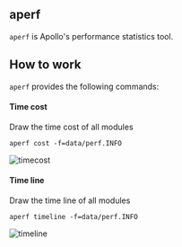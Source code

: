 ## aperf
`aperf` is Apollo's performance statistics tool.

## How to work
`aperf` provides the following commands:

#### Time cost
Draw the time cost of all modules
```shell
aperf cost -f=data/perf.INFO
```
![timecost](docs/imgs/timecost.png)

#### Time line
Draw the time line of all modules
```shell
aperf timeline -f=data/perf.INFO
```
![timeline](docs/imgs/timeline.png)
